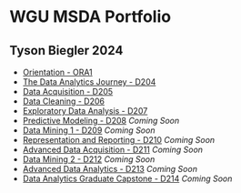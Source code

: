 # WGU MSDA Portfolio
## Tyson Biegler 2024

- [Orientation - ORA1](Orientation-ORA1)
- [The Data Analytics Journey - D204](The-Data-Analytics-Journey-D204)
- [Data Acquisition - D205](Data-Acquisition-D205)
- [Data Cleaning - D206](Data-Cleaning-D206)
- [Exploratory Data Analysis - D207](Exploratory-Data-Analysis-D207)
- [Predictive Modeling - D208](Predictive-Modeling-D208) *Coming Soon*
- [Data Mining 1 - D209](Data-Mining-1-D209) *Coming Soon*
- [Representation and Reporting - D210](Representation-and-Reporting-D210) *Coming Soon*
- [Advanced Data Acquisition - D211](Advanced-Data-Acquisition-D211) *Coming Soon*
- [Data Mining 2 - D212](Data-Mining-2-D212) *Coming Soon*
- [Advanced Data Analytics - D213](Advanced-Data-Analytics-D213) *Coming Soon*
- [Data Analytics Graduate Capstone - D214](Data-Analytics-Graduate-Capstone-D214) *Coming Soon*
